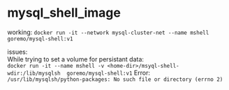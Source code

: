 # mysql_shell_image
working:
```docker run -it --network mysql-cluster-net --name mshell goremo/mysql-shell:v1```

issues:<br>
While trying to set a volume for persistant data:<br>
```docker run -it --name mshell -v <home-dir>/msyql-shell-wdir:/lib/mysqlsh  goremo/mysql-shell:v1```
Error:<br>
```/usr/lib/mysqlsh/python-packages: No such file or directory (errno 2)```